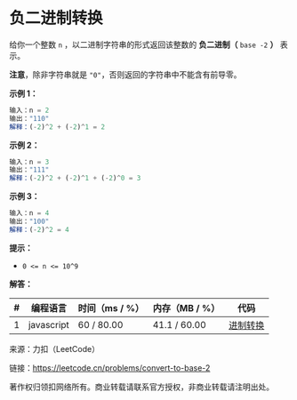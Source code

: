 # 负二进制转换

给你一个整数 `n` ，以二进制字符串的形式返回该整数的 **负二进制（** `base -2` **）** 表示。

**注意**，除非字符串就是 `"0"`，否则返回的字符串中不能含有前导零。

**示例 1：**

``` javascript
输入：n = 2
输出："110"
解释：(-2)^2 + (-2)^1 = 2
```

**示例 2：**

``` javascript
输入：n = 3
输出："111"
解释：(-2)^2 + (-2)^1 + (-2)^0 = 3
```

**示例 3：**

``` javascript
输入：n = 4
输出："100"
解释：(-2)^2 = 4
```

**提示：**

- `0 <= n <= 10^9`

**解答：**

**#**|**编程语言**|**时间（ms / %）**|**内存（MB / %）**|**代码**
--|--|--|--|--
1|javascript|60 / 80.00|41.1 / 60.00|[进制转换](./javascript/ac_v1.js)

来源：力扣（LeetCode）

链接：https://leetcode.cn/problems/convert-to-base-2

著作权归领扣网络所有。商业转载请联系官方授权，非商业转载请注明出处。
